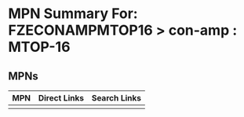 



# MPN Summary For: FZECONAMPMTOP16 > con-amp : MTOP-16

## MPNs
  

|MPN|Direct Links|Search Links|
| :--- | :--- | :--- |
||||
